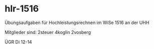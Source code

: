 # hlr-1516
Übungsaufgaben für Hochleistungsrechnen im WiSe 1516 an der UHH

Mitglieder sind:
2steuer
4koglin
2vosberg

ÜGR Di 12-14
